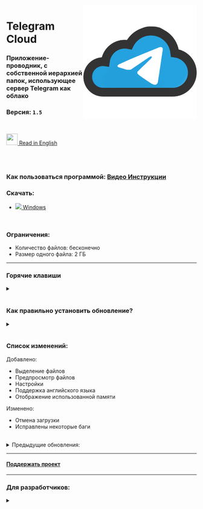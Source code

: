 <img src="TelegramCloud/Web/images/TelegramCloud.png" width="300" align="right">

# Telegram Cloud

### Приложение-проводник, с собственной иерархией папок, использующее сервер Telegram как облако

### Версия: <a id="version"><code>1.5</code></a>

</br>

<a href="README_EN.md" ><img src="https://emojio.ru/images/twitter-64/1f1fa-1f1f8.png" width="30" height="30"></img> Read in English</a>

</br></br>

### Как пользоваться программой: <a href="https://superzombi.github.io/telegram-cloud.docs">Видео Инструкции</a>

### Скачать:
<ul>
 <li><img src="https://img-premium.flaticon.com/png/512/888/888882.png?token=exp=1622637331~hmac=bf60c71ded33b51da0a6d32c3833d1f7" height=15px><a href="https://github.com/SuperZombi/Telegram_Cloud/releases/download/1.5/Telegram.Cloud.zip"> Windows</a></li>
</ul>
</br>

### Ограничения:

<ul>
 <li>Количество файлов: бесконечно</li>
  <li>Размер одного файла: 2 ГБ</li>
</ul>
<hr>

### Горячие клавиши
<details>
<summary></summary>
<ul>
	<li>Создать новую папку: <code>shift</code>+<code>N</code></li>
	<li>Открыть Поиск: <code>shift</code>+<code>F</code></li>
	<li>Выделить все файлы: <code>shift</code>+<code>A</code></li>
	<li>Выделить следующий файл: <code>shift</code>+<code>⬇</code></li>
	<li>Выделить предыдущий файл: <code>shift</code>+<code>⬆</code></li>
</ul>
</details>
</br>


### Как правильно установить обновление?
<details>
<summary></summary>
<a href="https://superzombi.github.io/telegram-cloud.docs/#upgrade">Видео инструкция</a>

Для того, чтобы сохранить все ваши файлы при обновлении вам нужно:
<ol>
 <li>Скачайте архив.</li>
 <li>Удалите файл <code>Telegram Cloud.exe</code> в папке, где у вас сейчас установлена программа.</li>
 <li>Извлеките архив в папку, где у вас был установлен Telegram Cloud.</li>
 Готово!
</ol>
 </details>
</br>

### Список изменений:

<div id="change_list">
Добавлено:
<ul>
 <li>Выделение файлов</li>
 <li>Предпросмотр файлов</li>
 <li>Настройки</li>
 <li>Поддержка английского языка</li>
 <li>Отображение использованной памяти</li>
</ul>
Изменено:
<ul>
 <li>Отмена загрузки</li>
 <li>Исправлены некоторые баги</li>
</ul>
</div>
 
 </br>
 <details>
 <summary>Предыдущие обновления:</summary>
 <table>
  
<tr><td>1.5</td><td>
Добавлено:
<ul>
 <li>Выделение файлов</li>
 <li>Предпросмотр файлов</li>
 <li>Настройки</li>
 <li>Поддержка английского языка</li>
 <li>Отображение использованной памяти</li>
</ul>
Изменено:
<ul>
 <li>Отмена загрузки</li>
 <li>Исправлены некоторые баги</li>
</ul>
 </td></tr>  	 
	 
	 
<tr><td>1.4</td>
  <td>
Добавлено:
<ul>
 <li>Авто определение темы</li>
</ul>
Изменено:
<ul>
 <li>Теперь, после скачивания, проводник открывается с уже установленным фокусом на файл</li>
 <li>Исправлены некоторые баги</li>
</ul>
 </td></tr>  
  
  
<tr><td>1.3</td>
  <td>
Добавлено:
<ul>
 <li>Тёмная тема</li>
 <li>Авто проверка обновлений</li>
</ul>
 Изменено:
<ul>
 <li>Исправлен баг с окном поиска</li>
  <li>Теперь поиск не обращает внимание на регистр</li>
</ul>
 </td></tr> 
  
  
<tr><td>1.2</td>
  <td>
Добавлено:
<ul>
 <li>Поиск файлов</li>
  <li>Красивые уведомления</li>
</ul>
Изменено:
<ul>
 <li>Исправлена ошибка карусельного меню</li>
  <li>Кнопка GitHub переехала в карусельное меню</li>
</ul>
 </td></tr> 
  
  
  <tr><td>1.1</td>
  <td>
 Добавлено:
<ul>
 <li>Сортировка файлов</li>
  <li>Проверка обновлений</li>
</ul>
 Изменено:
<ul>
 <li>Исправлены некоторые ошибки</li>
</ul>
 </td></tr>
 </table>
</details>

<hr>

#### <a href="https://www.donationalerts.com/r/super_zombi">Поддержать проект</a>

<hr>

### Для разработчиков:
<details>
<summary></summary>
 
### <a href="https://superzombi.github.io/telegram-cloud.docs/developer.html">Инструкции для разработчиков</a></br>
   
### Необходимые библиотеки Python:
<details>
<ul>
 <li><a href="https://pypi.org/project/Pyrogram/">pyrogram</a></li>
  <li><a href="https://pypi.org/project/Eel/">eel</a></li>
 <li><a href="https://pypi.org/project/requests/">requests</a></li>
 <li><a href="https://pypi.org/project/beautifulsoup4/">beautifulsoup</a></li>
</ul>
</details>
</details>
